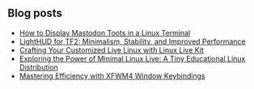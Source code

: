 ## Blog posts
<!-- BLOG-POST-LIST:START -->
- [How to Display Mastodon Toots in a Linux Terminal](https://furycd001.github.io/how-to-display-mastodon-toots-in-a-linux-terminal/)
- [LightHUD for TF2: Minimalism, Stability, and Improved Performance](https://furycd001.github.io/lighthud-for-tf2-minimalism-stability-and-improved-performance/)
- [Crafting Your Customized Live Linux with Linux Live Kit](https://furycd001.github.io/crafting-your-customized-live-linux-with-linux-live-kit/)
- [Exploring the Power of Minimal Linux Live: A Tiny Educational Linux Distribution](https://furycd001.github.io/exploring-the-power-of-minimal-linux-live-a-tiny-educational-linux-distribution/)
- [Mastering Efficiency with XFWM4 Window Keybindings](https://furycd001.github.io/mastering-efficiency-with-xfwm4-window-keybindings/)
<!-- BLOG-POST-LIST:END -->

<!--
**furycd001/furycd001** is a ✨ _special_ ✨ repository because its `README.md` (this file) appears on your GitHub profile.

Here are some ideas to get you started:

- 🔭 I’m currently working on ...
- 🌱 I’m currently learning ...
- 👯 I’m looking to collaborate on ...
- 🤔 I’m looking for help with ...
- 💬 Ask me about ...
- 📫 How to reach me: ...
- 😄 Pronouns: ...
- ⚡ Fun fact: ...
-->
